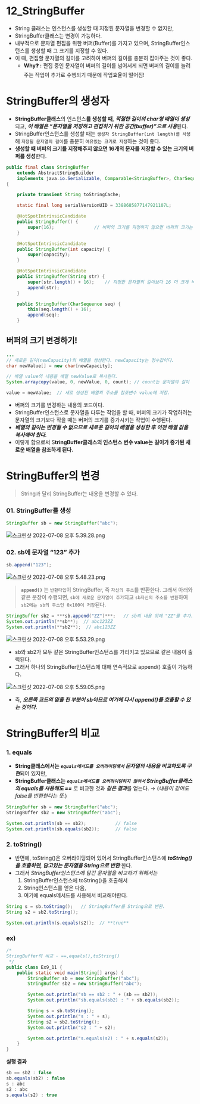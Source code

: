 # 12_StringBuffer
- String 클래스는 인스턴스를 생성할 때 지정된 문자열을 변경할 수 없지만,
- StringBuffer클래스는 변경이 가능하다.
- 내부적으로 문자열 편집을 위한 버퍼(Buffer)를 가지고 있으며, StringBuffer인스턴스를 생성할 때 그 크기를 지정할 수 있다.
- 이 때, 편집할 문자열의 길이를 고려하여 버퍼의 길이를 충분히 잡아주는 것이 좋다.
    - **Why❓ :** 편집 중인 문자열이 버퍼의 길이를 넘어서게 되면 버퍼의 길이를 늘려주는 작업이 추가로 수행되기 때문에 작업효율이 떨어짐!

# StringBuffer의 생성자

- **StringBuffer클래스**의 인스턴스**를 생성할 때**, ***적절한 길이의 char형 배열이 생성***되고, ***이 배열은 “문자열을 저장하고 편집하기 위한 공간(buffer)”으로 사용***된다.
- StringBuffer인스턴스를 생성할 때는 `생성자 StringBuffer(int length)를 사용`해 `저장될 문자열의 길이`를 충분히 `여유있는 크기로 지정`하는 것이 좋다.
- **생성할 때 버퍼의 크기를 지정해주지 않으면 16개의 문자를 저장할 수 있는 크기의 버퍼를 생성**한다.

```java
public final class StringBuffer
    extends AbstractStringBuilder
    implements java.io.Serializable, Comparable<StringBuffer>, CharSequence
{

    private transient String toStringCache;

    static final long serialVersionUID = 3388685877147921107L;

    @HotSpotIntrinsicCandidate
    public StringBuffer() {
        super(16);               // 버퍼의 크기를 지정하지 않으면 버퍼의 크기는 16.
    }

    @HotSpotIntrinsicCandidate
    public StringBuffer(int capacity) {
        super(capacity);
    }

    @HotSpotIntrinsicCandidate
    public StringBuffer(String str) {
        super(str.length() + 16);    // 지정한 문자열의 길이보다 16 더 크게 버퍼 생성.
        append(str);
    }

    public StringBuffer(CharSequence seq) {
        this(seq.length() + 16);
        append(seq);
    }
```

## 버퍼의 크기 변경하기!

```java
...
// 새로운 길이(newCapacity)의 배열을 생성한다. newCapacity는 정수값이다.
char newValue[] = new char[newCapacity];

// 배열 value의 내용을 배열 newValue로 복사한다.
System.arraycopy(value, 0, newValue, 0, count); // count는 문자열의 길이

value = newValue;  // 새로 생성된 배열의 주소를 참조변수 value에 저장.
```

- 버퍼의 크기를 변경하는 내용의 코드이다.
- StringBuffer인스턴스로 문자열을 다루는 작업을 할 때, 버퍼의 크기가 작업하려는 문자열의 크기보다 작을 때는 버퍼의 크기를 증가시키는 작업이 수행된다.
- ***배열의 길이는 변경될 수 없으므로 새로운 길이의 배열을 생성한 후 이전 배열 값을 복사해야 한다.***
- 이렇게 함으로써 S**tringBuffer클래스의 인스턴스 변수 value는** **길이가 증가된 새로운 배열을 참조하게 된다.**

# StringBuffer의 변경

> String과 달리 StringBuffer는 내용을 변경할 수 있다.
> 

### 01. StringBuffer를 생성

```java
StringBuffer sb = new StringBuffer("abc");
```

![스크린샷 2022-07-08 오후 5.39.28.png](https://s3.us-west-2.amazonaws.com/secure.notion-static.com/1ad31d61-ecc3-4d3d-91e2-728a325fefa6/%E1%84%89%E1%85%B3%E1%84%8F%E1%85%B3%E1%84%85%E1%85%B5%E1%86%AB%E1%84%89%E1%85%A3%E1%86%BA_2022-07-08_%E1%84%8B%E1%85%A9%E1%84%92%E1%85%AE_5.39.28.png?X-Amz-Algorithm=AWS4-HMAC-SHA256&X-Amz-Content-Sha256=UNSIGNED-PAYLOAD&X-Amz-Credential=AKIAT73L2G45EIPT3X45%2F20220709%2Fus-west-2%2Fs3%2Faws4_request&X-Amz-Date=20220709T101518Z&X-Amz-Expires=86400&X-Amz-Signature=78853dc7df3f480a4f897bf865713dcec3ec30ee6a298d5a94c9221a376b8832&X-Amz-SignedHeaders=host&response-content-disposition=filename%20%3D%22%25E1%2584%2589%25E1%2585%25B3%25E1%2584%258F%25E1%2585%25B3%25E1%2584%2585%25E1%2585%25B5%25E1%2586%25AB%25E1%2584%2589%25E1%2585%25A3%25E1%2586%25BA%25202022-07-08%2520%25E1%2584%258B%25E1%2585%25A9%25E1%2584%2592%25E1%2585%25AE%25205.39.28.png%22&x-id=GetObject)

### 02. sb에 문자열 “123” 추가

```java
sb.append("123");
```

![스크린샷 2022-07-08 오후 5.48.23.png](https://s3.us-west-2.amazonaws.com/secure.notion-static.com/4b777859-390b-4673-9405-06c557b7612d/%E1%84%89%E1%85%B3%E1%84%8F%E1%85%B3%E1%84%85%E1%85%B5%E1%86%AB%E1%84%89%E1%85%A3%E1%86%BA_2022-07-08_%E1%84%8B%E1%85%A9%E1%84%92%E1%85%AE_5.48.23.png?X-Amz-Algorithm=AWS4-HMAC-SHA256&X-Amz-Content-Sha256=UNSIGNED-PAYLOAD&X-Amz-Credential=AKIAT73L2G45EIPT3X45%2F20220709%2Fus-west-2%2Fs3%2Faws4_request&X-Amz-Date=20220709T101533Z&X-Amz-Expires=86400&X-Amz-Signature=475d18bf08567d165f30fee1222395484eb6646fd0091f39cbaf108fe18621e0&X-Amz-SignedHeaders=host&response-content-disposition=filename%20%3D%22%25E1%2584%2589%25E1%2585%25B3%25E1%2584%258F%25E1%2585%25B3%25E1%2584%2585%25E1%2585%25B5%25E1%2586%25AB%25E1%2584%2589%25E1%2585%25A3%25E1%2586%25BA%25202022-07-08%2520%25E1%2584%258B%25E1%2585%25A9%25E1%2584%2592%25E1%2585%25AE%25205.48.23.png%22&x-id=GetObject)

> **`append()`** 는 `반환타입`이 StringBuffer, 즉 `자신의 주소`를 반환한다.
그래서 아래와 같은 문장이 수행되면, `sb에 새로운 문자열이 추가`되고 `sb자신의 주소를 반환`하여
`sb2에는 sb의 주소인 0x100이 저장`된다.
> 

```java
StringBuffer sb2 = ***sb.append("ZZ")***;   // sb의 내용 뒤에 "ZZ"를 추가.
System.out.println(**sb**);  // abc123ZZ
System.out.println(**sb2**);  // abc123ZZ
```

![스크린샷 2022-07-08 오후 5.53.29.png](https://s3.us-west-2.amazonaws.com/secure.notion-static.com/6799831d-54c4-4403-b2c4-1753ff7f4303/%E1%84%89%E1%85%B3%E1%84%8F%E1%85%B3%E1%84%85%E1%85%B5%E1%86%AB%E1%84%89%E1%85%A3%E1%86%BA_2022-07-08_%E1%84%8B%E1%85%A9%E1%84%92%E1%85%AE_5.53.29.png?X-Amz-Algorithm=AWS4-HMAC-SHA256&X-Amz-Content-Sha256=UNSIGNED-PAYLOAD&X-Amz-Credential=AKIAT73L2G45EIPT3X45%2F20220709%2Fus-west-2%2Fs3%2Faws4_request&X-Amz-Date=20220709T101555Z&X-Amz-Expires=86400&X-Amz-Signature=5ff38e1fca0f43cd16c3cb9e1278babbd926d7b0c8aa8eba8a01ecbac2c4849c&X-Amz-SignedHeaders=host&response-content-disposition=filename%20%3D%22%25E1%2584%2589%25E1%2585%25B3%25E1%2584%258F%25E1%2585%25B3%25E1%2584%2585%25E1%2585%25B5%25E1%2586%25AB%25E1%2584%2589%25E1%2585%25A3%25E1%2586%25BA%25202022-07-08%2520%25E1%2584%258B%25E1%2585%25A9%25E1%2584%2592%25E1%2585%25AE%25205.53.29.png%22&x-id=GetObject)

- sb와 sb2가 모두 같은 StringBuffer인스턴스를 가리키고 있으므로 같은 내용이 출력된다.
- 그래서 하나의 StringBuffer인스턴스에 대해 연속적으로 append() 호출이 가능하다.

![스크린샷 2022-07-08 오후 5.59.05.png](https://s3.us-west-2.amazonaws.com/secure.notion-static.com/73cb6d45-b374-4452-a2d1-9e15f4375b3f/%E1%84%89%E1%85%B3%E1%84%8F%E1%85%B3%E1%84%85%E1%85%B5%E1%86%AB%E1%84%89%E1%85%A3%E1%86%BA_2022-07-08_%E1%84%8B%E1%85%A9%E1%84%92%E1%85%AE_5.59.05.png?X-Amz-Algorithm=AWS4-HMAC-SHA256&X-Amz-Content-Sha256=UNSIGNED-PAYLOAD&X-Amz-Credential=AKIAT73L2G45EIPT3X45%2F20220709%2Fus-west-2%2Fs3%2Faws4_request&X-Amz-Date=20220709T101611Z&X-Amz-Expires=86400&X-Amz-Signature=18610946e66cef33d009ca0a50f1f1f38b604fa386be77be1d27d7d67b8eaa50&X-Amz-SignedHeaders=host&response-content-disposition=filename%20%3D%22%25E1%2584%2589%25E1%2585%25B3%25E1%2584%258F%25E1%2585%25B3%25E1%2584%2585%25E1%2585%25B5%25E1%2586%25AB%25E1%2584%2589%25E1%2585%25A3%25E1%2586%25BA%25202022-07-08%2520%25E1%2584%258B%25E1%2585%25A9%25E1%2584%2592%25E1%2585%25AE%25205.59.05.png%22&x-id=GetObject)

- 즉, ***오른쪽 코드의 밑줄 친 부분이 sb이므로 여기에 다시 append()를 호출할 수 있는 것이다.***

# StringBuffer의 비교

### 1. equals

- **String클래스에서는** ***`equals메서드를 오버라이딩해서` 문자열의 내용을 비교하도록 구현***되어 있지만,
- **StringBuffer클래스는** ***`equals메서드를 오버라이딩하지 않아서`*** ***StringBuffer클래스의 equals를 사용해도 ==*** 로 비교한 것과 ***같은 결과***를 얻는다. → (*내용이 같아도 false를 반환한다는 뜻.*)  

```java
StringBuffer sb = new StringBuffer("abc");
StringBUffer sb2 = new StringBuffer("abc");

System.out.println(sb == sb2);           // false
System.out.println(sb.equals(sb2));      // false
```

### 2. toString()

- 반면에, toString()은 오버라이딩되어 있어서 StringBuffer인스턴스에 ***toString()을 호출하면, 
담고있는 문자열을 String으로 반환*** 한다.
- 그래서 *StringBuffer인스턴스에 담긴 문자열을 비교하기 위해서는*
    1. StringBuffer인스턴스에 toString()을 호출해서 
    2. String인스턴스를 얻은 다음,
    3. 여기에 equals메서드를 사용해서 비교해야한다.

```java
String s = sb.toString();   // StringBuffer를 String으로 변환.
String s2 = sb2.toString();

System.out.println(s.equals(s2));  // **true**
```

### ex)

```java
/*
StringBuffer의 비교 - ==,equals(),toString()
 */
public class Ex9_11 {
    public static void main(String[] args) {
        StringBuffer sb = new StringBuffer("abc");
        StringBuffer sb2 = new StringBuffer("abc");

        System.out.println("sb == sb2 : " + (sb == sb2));
        System.out.println("sb.equals(sb2) : " + sb.equals(sb2));

        String s = sb.toString();
        System.out.println("s : " + s);
        String s2 = sb2.toString();
        System.out.println("s2 : " + s2);

        System.out.println("s.equals(s2) : " + s.equals(s2));
    }
}
```

**실행 결과**

```java
sb == sb2 : false
sb.equals(sb2) : false
s : abc
s2 : abc
s.equals(s2) : true
```
